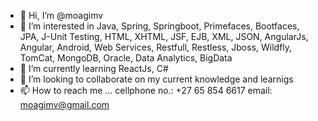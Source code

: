 - 👋 Hi, I’m @moagimv
- 👀 I’m interested in Java, Spring, Springboot, Primefaces, Bootfaces, JPA, J-Unit Testing, HTML, XHTML, JSF, EJB, XML, JSON, AngularJs, Angular, Android, Web Services, Restfull, Restless, Jboss, Wildfly, TomCat, MongoDB, Oracle, Data Analytics, BigData 
- 🌱 I’m currently learning ReactJs, C#
- 💞️ I’m looking to collaborate on my current knowledge and learnigs
- 📫 How to reach me ...
cellphone no.: +27 65 854 6617
email: moagimv@gmail.com
<!---
moagimv/moagimv is a ✨ special ✨ repository because its `README.md` (this file) appears on your GitHub profile.
You can click the Preview link to take a look at your changes.
--->
